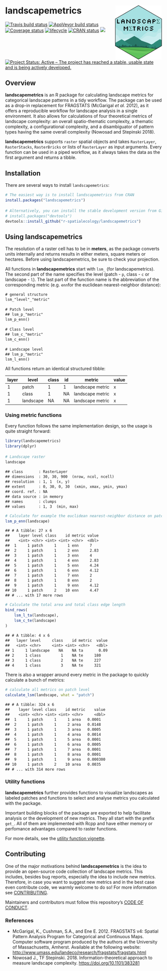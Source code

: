 
<!-- README.md is generated from README.Rmd. Please edit that file -->

# landscapemetrics <img src="man/figures/logo.png" align="right" width="150" />

[![Travis build
status](https://travis-ci.org/r-spatialecology/landscapemetrics.svg?branch=master)](https://travis-ci.org/r-spatialecology/landscapemetrics)
[![AppVeyor build
status](https://ci.appveyor.com/api/projects/status/github/r-spatialecology/landscapemetrics?branch=master&svg=true)](https://ci.appveyor.com/project/r-spatialecology/landscapemetrics)
[![Coverage
status](https://codecov.io/gh/r-spatialecology/landscapemetrics/branch/master/graph/badge.svg)](https://codecov.io/github/r-spatialecology/landscapemetrics?branch=master)
[![lifecycle](https://img.shields.io/badge/lifecycle-maturing-blue.svg)](https://www.tidyverse.org/lifecycle/#maturing)
[![CRAN
status](https://www.r-pkg.org/badges/version/landscapemetrics)](https://cran.r-project.org/package=landscapemetrics)
[![](http://cranlogs.r-pkg.org/badges/grand-total/landscapemetrics)](http://cran.rstudio.com/web/packages/landscapemetrics/index.html)
[![Project Status: Active – The project has reached a stable, usable
state and is being actively
developed.](http://www.repostatus.org/badges/latest/active.svg)](http://www.repostatus.org/#active)

## Overview

**landscapemetrics** is an R package for calculating landscape metrics
for categorical landscape patterns in a tidy workflow. The package can
be used as a drop-in replacement for FRAGSTATS (McGarigal *et al.*
2012), as it offers a reproducible workflow for landscape analysis in a
single environment. It also allows for calculations of four theoretical
metrics of landscape complexity: an overall spatio-thematic complexity,
a thematic complexity, a configurational complexity, and a disambiguator
of pattern types having the same overall complexity (Nowosad and
Stepinski 2018).

**landscapemetrics** supports `raster` spatial objects and takes
`RasterLayer`, `RasterStacks`, `RasterBricks` or lists of `RasterLayer`
as input arguments. Every function can be used in a piped workflow, as
it always takes the data as the first argument and returns a tibble.

## Installation

There are several ways to install `landscapemetrics`:

``` r
# The easiest way is to install landscapemetrics from CRAN
install.packages("landscapemetrics")

# Alternatively, you can install the stable development version from Github
# install.packages("devtools")
devtools::install_github("r-spatialecology/landscapemetrics")
```

## Using landscapemetrics

The resolution of a raster cell has to be in **meters**, as the package
converts units internally and returns results in either meters, square
meters or hectares. Before using landscapemetrics, be sure to check your
projection.

All functions in **landscapemetrics** start with `lsm_` (for
landscapemetrics). The second part of the name specifies the level
(patch - `p`, class - `c` or landscape - `l`). The last part of the
function name is the abbreviation of the corresponding metric (e.g.
`enn`for the euclidean nearest-neighbor distance):

    # general structure
    lsm_"level"_"metric"
    
    # Patch level
    ## lsm_p_"metric"
    lsm_p_enn()
    
    # Class level
    ## lsm_c_"metric"
    lsm_c_enn()
    
    # Landscape level
    ## lsm_p_"metric"
    lsm_l_enn()

All functions return an identical structured tibble:

<center>

<p style="text-align:center;">

| layer | level     | class | id | metric           | value |
| ----- | --------- | ----- | -- | ---------------- | ----- |
| 1     | patch     | 1     | 1  | landscape metric | x     |
| 1     | class     | 1     | NA | landscape metric | x     |
| 1     | landscape | NA    | NA | landscape metric | x     |

</p>

</center>

### Using metric functions

Every function follows the same implementation design, so the usage is
quite straight forward:

``` r
library(landscapemetrics)
library(dplyr)

# Landscape raster
landscape
```

    ## class       : RasterLayer 
    ## dimensions  : 30, 30, 900  (nrow, ncol, ncell)
    ## resolution  : 1, 1  (x, y)
    ## extent      : 0, 30, 0, 30  (xmin, xmax, ymin, ymax)
    ## coord. ref. : NA 
    ## data source : in memory
    ## names       : clumps 
    ## values      : 1, 3  (min, max)

``` r
# Calculate for example the euclidean nearest-neighbor distance on patch level
lsm_p_enn(landscape)
```

    ## # A tibble: 27 x 6
    ##    layer level class    id metric value
    ##    <int> <chr> <int> <int> <chr>  <dbl>
    ##  1     1 patch     1     1 enn     7   
    ##  2     1 patch     1     2 enn     2.83
    ##  3     1 patch     1     3 enn     4   
    ##  4     1 patch     1     4 enn     2.83
    ##  5     1 patch     1     5 enn     4.24
    ##  6     1 patch     1     6 enn     4.12
    ##  7     1 patch     1     7 enn     2   
    ##  8     1 patch     1     8 enn     2   
    ##  9     1 patch     1     9 enn     4.12
    ## 10     1 patch     2    10 enn     4.47
    ## # ... with 17 more rows

``` r
# Calculate the total area and total class edge length
bind_rows(
    lsm_l_ta(landscape), 
    lsm_c_te(landscape)
)
```

    ## # A tibble: 4 x 6
    ##   layer level     class    id metric  value
    ##   <int> <chr>     <int> <int> <chr>   <dbl>
    ## 1     1 landscape    NA    NA ta       0.09
    ## 2     1 class         1    NA te     180   
    ## 3     1 class         2    NA te     227   
    ## 4     1 class         3    NA te     321

There is also a wrapper around every metric in the package to quickly
calculate a bunch of metrics:

``` r
# calculate all metrics on patch level
calculate_lsm(landscape, what = "patch")
```

    ## # A tibble: 324 x 6
    ##    layer level class    id metric    value
    ##    <int> <chr> <int> <int> <chr>     <dbl>
    ##  1     1 patch     1     1 area   0.0001  
    ##  2     1 patch     1     2 area   0.0148  
    ##  3     1 patch     1     3 area   0.0005  
    ##  4     1 patch     1     4 area   0.0014  
    ##  5     1 patch     1     5 area   0.0001  
    ##  6     1 patch     1     6 area   0.0005  
    ##  7     1 patch     1     7 area   0.0001  
    ##  8     1 patch     1     8 area   0.0001  
    ##  9     1 patch     1     9 area   0.000300
    ## 10     1 patch     2    10 area   0.0035  
    ## # ... with 314 more rows

### Utility functions

**landscapemetrics** further provides functions to visualize landscapes
as labeled patches and functions to select and analyse metrics you
calculated with the package.

Important building blocks of the package are exported to help facilitate
analysis or the development of new metrics. They all start with the
prefix `get_`. All of them are implemented with Rcpp and have either
memory or perfomance advantages compared to raster functions.

For more details, see the [utility function
vignette](https://r-spatialecology.github.io/landscapemetrics/articles/articles/utility.html).

## Contributing

One of the major motivations behind **landscapemetrics** is the idea to
provide an open-source code collection of landscape metrics. This
includes, besides bug reports, especially the idea to include new
metrics. Therefore, in case you want to suggest new metrics and in the
best case even contribute code, we warmly welcome to do so\! For more
information see [CONTRIBUTING](CONTRIBUTING.md).

Maintainers and contributors must follow this repository’s [CODE OF
CONDUCT](CODE_OF_CONDUCT.md).

### References

  - McGarigal, K., Cushman, S.A., and Ene E. 2012. FRAGSTATS v4: Spatial
    Pattern Analysis Program for Categorical and Continuous Maps.
    Computer software program produced by the authors at the University
    of Massachusetts, Amherst. Available at the following website:
    <http://www.umass.edu/landeco/research/fragstats/fragstats.html>
  - Nowosad J., TF Stepinski. 2018. Information-theoretical approach to
    measure landscape complexity. <https://doi.org/10.1101/383281>
